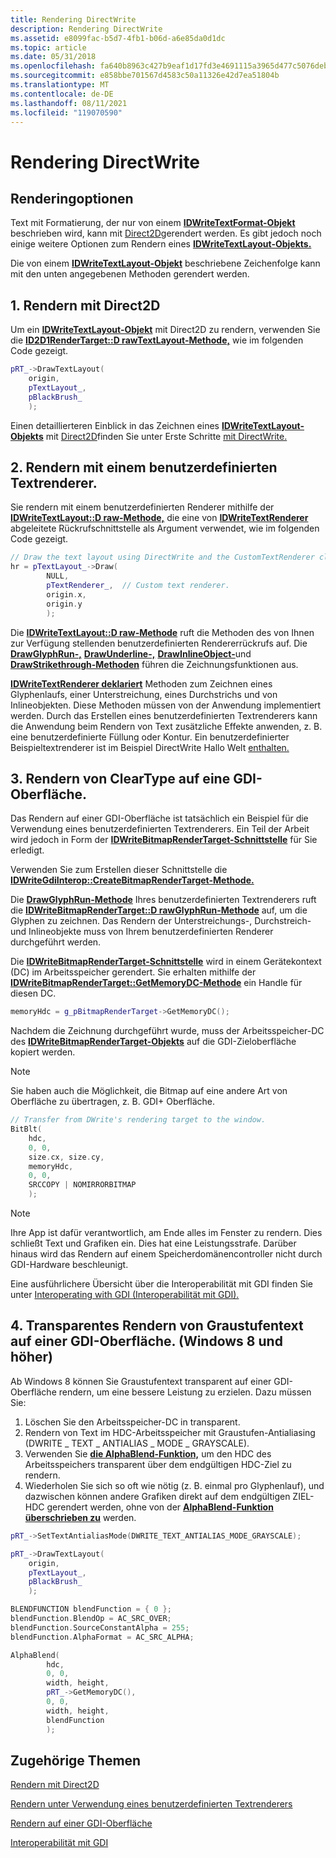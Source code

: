 ```yaml
---
title: Rendering DirectWrite
description: Rendering DirectWrite
ms.assetid: e8099fac-b5d7-4fb1-b06d-a6e85da0d1dc
ms.topic: article
ms.date: 05/31/2018
ms.openlocfilehash: fa640b8963c427b9eaf1d17fd3e4691115a3965d477c5076deb1f5eb05a569db
ms.sourcegitcommit: e858bbe701567d4583c50a11326e42d7ea51804b
ms.translationtype: MT
ms.contentlocale: de-DE
ms.lasthandoff: 08/11/2021
ms.locfileid: "119070590"
---
```

# <a name="rendering-directwrite"></a>Rendering DirectWrite

## <a name="rendering-options"></a>Renderingoptionen

Text mit Formatierung, der nur von einem [**IDWriteTextFormat-Objekt**](/windows/win32/api/dwrite/nn-dwrite-idwritetextformat) beschrieben wird, kann mit [Direct2D](../direct2d/direct2d-portal.md)gerendert werden. Es gibt jedoch noch einige weitere Optionen zum Rendern eines [**IDWriteTextLayout-Objekts.**](/windows/win32/api/dwrite/nn-dwrite-idwritetextlayout)

Die von einem [**IDWriteTextLayout-Objekt**](/windows/win32/api/dwrite/nn-dwrite-idwritetextlayout) beschriebene Zeichenfolge kann mit den unten angegebenen Methoden gerendert werden.

## <a name="1-render-using-direct2d"></a>1. Rendern mit Direct2D

Um ein [**IDWriteTextLayout-Objekt**](/windows/win32/api/dwrite/nn-dwrite-idwritetextlayout) mit Direct2D zu rendern, verwenden Sie die [**ID2D1RenderTarget::D rawTextLayout-Methode,**](/windows/win32/api/d2d1/nf-d2d1-id2d1rendertarget-drawtextlayout) wie im folgenden Code gezeigt.


```C++
pRT_->DrawTextLayout(
    origin,
    pTextLayout_,
    pBlackBrush_
    );

```



Einen detaillierteren Einblick in das Zeichnen eines [**IDWriteTextLayout-Objekts**](/windows/win32/api/dwrite/nn-dwrite-idwritetextlayout) mit [Direct2D](../direct2d/direct2d-portal.md)finden Sie unter Erste Schritte [mit DirectWrite.](getting-started-with-directwrite.md)

## <a name="2-render-using-a-custom-text-renderer"></a>2. Rendern mit einem benutzerdefinierten Textrenderer.

Sie rendern mit einem benutzerdefinierten Renderer mithilfe der [**IDWriteTextLayout::D raw-Methode,**](/windows/win32/api/dwrite/nf-dwrite-idwritetextlayout-draw) die eine von [**IDWriteTextRenderer**](/windows/win32/api/dwrite/nn-dwrite-idwritetextrenderer) abgeleitete Rückrufschnittstelle als Argument verwendet, wie im folgenden Code gezeigt.


```C++
// Draw the text layout using DirectWrite and the CustomTextRenderer class.
hr = pTextLayout_->Draw(
        NULL,
        pTextRenderer_,  // Custom text renderer.
        origin.x,
        origin.y
        );

```



Die [**IDWriteTextLayout::D raw-Methode**](/windows/win32/api/dwrite/nf-dwrite-idwritetextlayout-draw) ruft die Methoden des von Ihnen zur Verfügung stellenden benutzerdefinierten Rendererrückrufs auf. Die [**DrawGlyphRun-,**](/windows/win32/api/dwrite/nf-dwrite-idwritetextrenderer-drawglyphrun) [**DrawUnderline-,**](/windows/win32/api/dwrite/nf-dwrite-idwritetextrenderer-drawunderline) [**DrawInlineObject-**](/windows/win32/api/dwrite/nf-dwrite-idwritetextrenderer-drawinlineobject)und [**DrawStrikethrough-Methoden**](/windows/win32/api/dwrite/nf-dwrite-idwritetextrenderer-drawstrikethrough) führen die Zeichnungsfunktionen aus.

[**IDWriteTextRenderer deklariert**](/windows/win32/api/dwrite/nn-dwrite-idwritetextrenderer) Methoden zum Zeichnen eines Glyphenlaufs, einer Unterstreichung, eines Durchstrichs und von Inlineobjekten. Diese Methoden müssen von der Anwendung implementiert werden. Durch das Erstellen eines benutzerdefinierten Textrenderers kann die Anwendung beim Rendern von Text zusätzliche Effekte anwenden, z. B. eine benutzerdefinierte Füllung oder Kontur. Ein benutzerdefinierter Beispieltextrenderer ist im Beispiel DirectWrite Hallo Welt [enthalten.](/samples/browse/?redirectedfrom=MSDN-samples)

## <a name="3-render-cleartype-to-a-gdi-surface"></a>3. Rendern von ClearType auf eine GDI-Oberfläche.

Das Rendern auf einer GDI-Oberfläche ist tatsächlich ein Beispiel für die Verwendung eines benutzerdefinierten Textrenderers. Ein Teil der Arbeit wird jedoch in Form der [**IDWriteBitmapRenderTarget-Schnittstelle**](/windows/win32/api/dwrite/nn-dwrite-idwritebitmaprendertarget) für Sie erledigt.

Verwenden Sie zum Erstellen dieser Schnittstelle die [**IDWriteGdiInterop::CreateBitmapRenderTarget-Methode.**](/windows/win32/api/dwrite/nf-dwrite-idwritegdiinterop-createbitmaprendertarget)

Die [**DrawGlyphRun-Methode**](/windows/win32/api/dwrite/nf-dwrite-idwritetextrenderer-drawglyphrun) Ihres benutzerdefinierten Textrenderers ruft die [**IDWriteBitmapRenderTarget::D rawGlyphRun-Methode**](/windows/win32/api/dwrite/nf-dwrite-idwritebitmaprendertarget-drawglyphrun) auf, um die Glyphen zu zeichnen. Das Rendern der Unterstreichungs-, Durchstreich- und Inlineobjekte muss von Ihrem benutzerdefinierten Renderer durchgeführt werden.

Die [**IDWriteBitmapRenderTarget-Schnittstelle**](/windows/win32/api/dwrite/nn-dwrite-idwritebitmaprendertarget) wird in einem Gerätekontext (DC) im Arbeitsspeicher gerendert. Sie erhalten mithilfe der [**IDWriteBitmapRenderTarget::GetMemoryDC-Methode**](/windows/win32/api/dwrite/nf-dwrite-idwritebitmaprendertarget-getmemorydc) ein Handle für diesen DC.


```C++
memoryHdc = g_pBitmapRenderTarget->GetMemoryDC();
```



Nachdem die Zeichnung durchgeführt wurde, muss der Arbeitsspeicher-DC des [**IDWriteBitmapRenderTarget-Objekts**](/windows/win32/api/dwrite/nn-dwrite-idwritebitmaprendertarget) auf die GDI-Zieloberfläche kopiert werden.

> [!Note]  
> Sie haben auch die Möglichkeit, die Bitmap auf eine andere Art von Oberfläche zu übertragen, z. B. GDI+ Oberfläche.

 


```C++
// Transfer from DWrite's rendering target to the window.
BitBlt(
    hdc,
    0, 0,
    size.cx, size.cy,
    memoryHdc,
    0, 0, 
    SRCCOPY | NOMIRRORBITMAP
    );
```



> [!Note]  
> Ihre App ist dafür verantwortlich, am Ende alles im Fenster zu rendern. Dies schließt Text und Grafiken ein. Dies hat eine Leistungsstrafe. Darüber hinaus wird das Rendern auf einem Speicherdomänencontroller nicht durch GDI-Hardware beschleunigt.

 

Eine ausführlichere Übersicht über die Interoperabilität mit GDI finden Sie unter [Interoperating with GDI (Interoperabilität mit GDI).](interoperating-with-gdi.md)

## <a name="4-render-grayscale-text-transparently-to-a-gdi-surface-windows-8-and-later"></a>4. Transparentes Rendern von Graustufentext auf einer GDI-Oberfläche. (Windows 8 und höher)

Ab Windows 8 können Sie Graustufentext transparent auf einer GDI-Oberfläche rendern, um eine bessere Leistung zu erzielen. Dazu müssen Sie:

1.  Löschen Sie den Arbeitsspeicher-DC in transparent.
2.  Rendern von Text im HDC-Arbeitsspeicher mit Graustufen-Antialiasing (DWRITE \_ TEXT \_ ANTIALIAS \_ MODE \_ GRAYSCALE).
3.  Verwenden Sie [**die AlphaBlend-Funktion,**](/windows/win32/api/wingdi/nf-wingdi-alphablend) um den HDC des Arbeitsspeichers transparent über dem endgültigen HDC-Ziel zu rendern.
4.  Wiederholen Sie sich so oft wie nötig (z. B. einmal pro Glyphenlauf), und dazwischen können andere Grafiken direkt auf dem endgültigen ZIEL-HDC gerendert werden, ohne von der [**AlphaBlend-Funktion überschrieben zu**](/windows/win32/api/wingdi/nf-wingdi-alphablend) werden.


```C++
pRT_->SetTextAntialiasMode(DWRITE_TEXT_ANTIALIAS_MODE_GRAYSCALE);

pRT_->DrawTextLayout(
    origin,
    pTextLayout_,
    pBlackBrush_
    );

BLENDFUNCTION blendFunction = { 0 };  
blendFunction.BlendOp = AC_SRC_OVER;  
blendFunction.SourceConstantAlpha = 255;  
blendFunction.AlphaFormat = AC_SRC_ALPHA;

AlphaBlend(  
        hdc,  
        0, 0,  
        width, height,  
        pRT_->GetMemoryDC(),  
        0, 0,  
        width, height,  
        blendFunction  
        );

```



## <a name="related-topics"></a>Zugehörige Themen

<dl> <dt>

[Rendern mit Direct2D](rendering-by-using-direct2d.md)
</dt> <dt>

[Rendern unter Verwendung eines benutzerdefinierten Textrenderers](how-to-implement-a-custom-text-renderer.md)
</dt> <dt>

[Rendern auf einer GDI-Oberfläche](render-to-a-gdi-surface.md)
</dt> <dt>

[Interoperabilität mit GDI](interoperating-with-gdi.md)
</dt> </dl>

 

 
